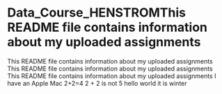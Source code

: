# Data_Course_HENSTROMThis README file contains information about my uploaded assignments
This README file contains information about my uploaded assignments
This README file contains information about my uploaded assignments
This README file contains information about my uploaded assignments
I have an Apple Mac
2+2=4
2 + 2 is not 5
hello world
it is winter
